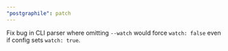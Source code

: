 ```yaml
---
"postgraphile": patch
---
```


Fix bug in CLI parser where omitting `--watch` would force `watch: false` even
if config sets `watch: true`.
